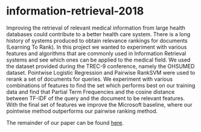 # information-retrieval-2018
Improving the retrieval of relevant medical information from large health databases could contribute to a better health care system. There is a long history of systems produced to obtain relevance rankings for documents (Learning To Rank). In this project we wanted to experiment with various features and algorithms that are commonly used in Information Retrieval systems and see which ones can be applied to the medical field. We used the dataset provided during the TREC-9 conference, namely the OHSUMED dataset. Pointwise Logistic Regression and Pairwise RankSVM were used to rerank a set of documents for queries. We experiment with various combinations of features to find the set which performs best on our training data and find that Partial Term Frequencies and the cosine distance between TF-IDF of the query and the document to be relevant features. With the final set of features we improve the Microsoft baseline, where our pointwise method outperforms our pairwise ranking method.

The remainder of our paper can be found [here](https://github.com/mickvanhulst/learning_to_rank_medical_documents/blob/master/report.pdf).


